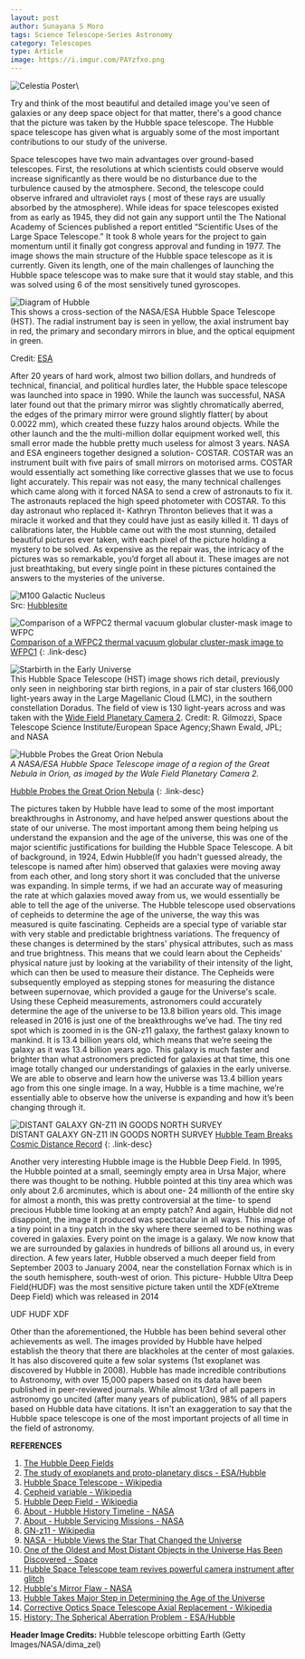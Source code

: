 ```yaml
---
layout: post
author: Sunayana S Moro
tags: Science Telescope-Series Astronomy
category: Telescopes
type: Article
image: https://i.imgur.com/PAYzfxo.png
---
```

![Celestia Poster](https://i.imgur.com/qMDFgVI.png)\

Try and think of the most beautiful and detailed image you've seen of galaxies or any deep space object for that matter, there's a good chance that the picture was taken by the Hubble space telescope. The Hubble space telescope has given what is arguably some of the most important contributions to our study of the universe.

Space telescopes have two main advantages over ground-based telescopes. First, the resolutions at which scientists could observe would increase significantly as there would be no disturbance due to the turbulence caused by the atmosphere. Second, the telescope could observe infrared and ultraviolet rays ( most of these rays are usually absorbed by the atmosphere).
While ideas for space telescopes existed from as early as 1945, they did not gain any support until the The National Academy of Sciences published a report entitled “Scientific Uses of the Large Space Telescope.” It took 8 whole years for the project to gain momentum until it finally got congress approval and funding in 1977. The image shows the main structure of the Hubble space telescope as it is currently. Given its length, one of the main challenges of launching the Hubble space telescope was to make sure that it would stay stable, and this was solved using 6 of the most sensitively tuned gyroscopes.

![Diagram of Hubble](https://i.imgur.com/lSXsMXj.png)\
This shows a cross-section of the NASA/ESA Hubble Space Telescope (HST). The radial instrument bay is seen in yellow, the axial instrument bay in red, the primary and secondary mirrors in blue, and the optical equipment in green.

Credit: [ESA](http://www.esa.int/)

After 20 years of hard work, almost two billion dollars, and hundreds of technical, financial, and political hurdles later, the Hubble space telescope was launched into space in 1990. While the launch was successful, NASA later found out that the primary mirror was slightly chromatically aberred, the edges of the primary mirror were ground slightly flatter( by about 0.0022 mm), which created these fuzzy halos around objects. While the other launch and the the multi-million dollar equipment worked well, this small error made the hubble pretty much useless for almost 3 years. NASA and ESA engineers together designed a solution- COSTAR. COSTAR was an instrument built with five pairs of small mirrors on motorised arms. COSTAR would essentially act something like corrective glasses that we use to focus light accurately. This repair was not easy, the many technical challenges which came along with it forced NASA to send a crew of astronauts to fix it. The astronauts replaced the high speed photometer with COSTAR. To this day astronaut who replaced it- Kathryn Thronton believes that it was a miracle it worked and that they could have just as easily killed it. 11 days of calibrations later, the Hubble came out with the most stunning, detailed beautiful pictures ever taken, with each pixel of the picture holding a mystery to be solved. As expensive as the repair was, the intricacy of the pictures was so remarkable, you’d forget all about it. These images are not just breathtaking, but every single point in these pictures contained the answers to the mysteries of the universe.

![M100 Galactic Nucleus](https://i.imgur.com/sJcogii.png)\
Src: [Hubblesite](https://hubblesite.org/contents/media/images/1994/01/123-Image.html?news=true)


![Comparison of a WFPC2 thermal vacuum globular cluster-mask image to WFPC](https://i.imgur.com/Ab3fFRV.png)\
[Comparison of a WFPC2 thermal vacuum globular cluster-mask image to WFPC1](https://esahubble.org/images/opo9310a/)
{: .link-desc}


![Starbirth in the Early Universe](https://i.imgur.com/FPSsqXX.png)\
This Hubble Space Telescope (HST) image shows rich detail, previously only seen in neighboring star birth regions, in a pair of star clusters 166,000 light-years away in the Large Magellanic Cloud (LMC), in the southern constellation Doradus. The field of view is 130 light-years across and was taken with the [Wide Field Planetary Camera 2](http://www.spacetelescope.org/about/general/instruments/wfpc2.html).
Credit: R. Gilmozzi, Space Telescope Science Institute/European Space Agency;Shawn Ewald, JPL; and NASA


![Hubble Probes the Great Orion Nebula](https://i.imgur.com/Rlby1Gx.jpg)\
*A NASA/ESA Hubble Space Telescope image of a region of the Great Nebula in Orion, as imaged by the Wale Field Planetary Camera 2.*

[Hubble Probes the Great Orion Nebula](https://esahubble.org/images/opo9410a/)
{: .link-desc}


The pictures taken by Hubble have lead to some of the most important breakthroughs in Astronomy, and have helped answer questions about the state of our universe. The most important among them being helping us understand the expansion and the age of the universe, this was one of the major scientific justifications for building the Hubble Space Telescope.
A bit of background, in 1924, Edwin Hubble(If you hadn't guessed already, the telescope is named after him) observed that galaxies were moving away from each other, and long story short it was concluded that the universe was expanding. In simple terms, if we had an accurate way of measuring the rate at which galaxies moved away from us, we would essentially be able to tell the age of the universe.
The Hubble telescope used observations of cepheids to determine the age of the universe, the way this was measured is quite fascinating.
Cepheids are a special type of variable star with very stable and predictable brightness variations.  The frequency of these changes is determined by the stars' physical attributes, such as mass and true brightness. This means that we could learn about the Cepheids' physical nature just by looking at the variability of their intensity of the light, which can then be used to measure their distance. The Cepheids were subsequently employed as stepping stones for measuring the distance between supernovae, which provided a gauge for the Universe's scale. Using these Cepheid measurements, astronomers could accurately determine the age of the universe to be 13.8 billion years old.
This image released in 2016 is just one of the breakthroughs we’ve had. The tiny red spot which is zoomed in is the GN-z11 galaxy, the farthest galaxy known to mankind. It is 13.4 billion years old, which means that we’re seeing the galaxy as it was 13.4 billion years ago. This galaxy is much faster and brighter than what astronomers predicted for galaxies at that time, this one image totally changed our understandings of galaxies in the early universe. We are able to observe and learn how the universe was 13.4 billion years ago from this one single image. In a way, Hubble is a time machine, we’re essentially able to observe how the universe is expanding and how it’s been changing through it.

![DISTANT GALAXY GN-Z11 IN GOODS NORTH SURVEY](https://i.imgur.com/E9zahri.png)\
DISTANT GALAXY GN-Z11 IN GOODS NORTH SURVEY
[Hubble Team Breaks Cosmic Distance Record](https://hubblesite.org/contents/media/images/2016/07/3706-Image.html?Tag=GOODS)
{: .link-desc}

Another very interesting Hubble image is the Hubble Deep Field. In 1995, the Hubble pointed at a small, seemingly empty area in Ursa Major, where there was thought to be nothing. Hubble pointed at this tiny area which was only about 2.6 arcminutes, which is about one- 24 millionth of the entire sky for almost a month, this was pretty controversial at the time- to spend precious Hubble time looking at an empty patch? And again, Hubble did not disappoint, the image it produced was spectacular in all ways. This image of a tiny point in a tiny patch in the sky where there seemed to be nothing was covered in galaxies. Every point on the image is a galaxy. We now know that we are surrounded by galaxies in hundreds of billions all around us, in every direction.
A few years later, Hubble observed a much deeper field from September 2003 to January 2004, near the constellation Fornax which is in the south hemisphere, south-west of orion. This picture- Hubble Ultra Deep Field(HUDF) was the most sensitive picture taken until the XDF(eXtreme Deep Field) which was released in 2014

UDF                                                                  HUDF
XDF

Other than the aforementioned, the Hubble has been behind several other achievements as well. The images provided by Hubble have helped establish the theory that there are blackholes at the center of most galaxies. It has also discovered quite a few solar systems (1st exoplanet was discovered by Hubble in 2008).
Hubble has made incredible contributions to Astronomy, with over 15,000 papers based on its data have been published in peer-reviewed journals. While almost 1/3rd of all papers in astronomy go uncited (after many years of publication), 98% of all papers based on Hubble data have citations.
It isn't an exaggeration to say that the Hubble space telescope is one of the most important projects of all time in the field of astronomy.

**REFERENCES**
1. [The Hubble Deep Fields](https://esahubble.org/science/deep_fields/)
2. [The study of exoplanets and proto-planetary discs - ESA/Hubble](https://esahubble.org/science/protoplanetary_extrasolar/)
3. [Hubble Space Telescope - Wikipedia](https://en.wikipedia.org/wiki/Hubble_Space_Telescope)
4. [Cepheid variable - Wikipedia](https://en.wikipedia.org/wiki/Cepheid_variable)
5. [Hubble Deep Field - Wikipedia](https://en.wikipedia.org/wiki/Hubble_Deep_Field)
6. [About - Hubble History Timeline - NASA](https://www.nasa.gov/content/goddard/hubble-history-timeline)
7. [About - Hubble Servicing Missions - NASA](https://www.nasa.gov/mission_pages/hubble/servicing/index.html)
8. [GN-z11 - Wikipedia](https://en.wikipedia.org/wiki/GN-z11)
9. [NASA - Hubble Views the Star That Changed the Universe](https://www.nasa.gov/mission_pages/hubble/science/star-v1.html)
10. [One of the Oldest and Most Distant Objects in the Universe Has Been Discovered - Space](https://www.space.com/38841-one-of-the-oldest-and-most-distant-objects-in-the-universe-has-been-discovered.html)
11. [Hubble Space Telescope team revives powerful camera instrument after glitch](https://www.space.com/hubble-space-telescope-wide-field-camera-3-recovered)
12. [Hubble's Mirror Flaw - NASA](https://www.nasa.gov/content/hubbles-mirror-flaw/)
13. [Hubble Takes Major Step in Determining the Age of the Universe](https://hubblesite.org/contents/news-releases/1993/news-1993-31.html)
14. [Corrective Optics Space Telescope Axial Replacement - Wikipedia](https://en.wikipedia.org/wiki/Corrective_Optics_Space_Telescope_Axial_Replacement#:~:text=COSTAR%20was%20removed%20from%20HST,Space%20Museum%20in%20Washington%2C%20DC)
15. [History: The Spherical Aberration Problem - ESA/Hubble](https://esahubble.org/about/history/aberration_problem/)


**Header Image Credits:** Hubble telescope orbitting Earth (Getty Images/NASA/dima_zel)